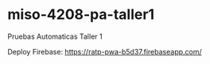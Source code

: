 # miso-4208-pa-taller1
Pruebas Automaticas Taller 1

Deploy Firebase: https://ratp-pwa-b5d37.firebaseapp.com/
